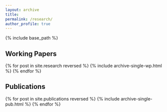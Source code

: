 ```yaml
---
layout: archive
title: 
permalink: /research/
author_profile: true
---
```



{% include base_path %}

<h2> Working Papers </h2>

{% for post in site.research reversed %}
  {% include archive-single-wp.html %}
{% endfor %}


<h2> Publications </h2>

{% for post in site.publications reversed %}
  {% include archive-single-pub.html %}
{% endfor %}


